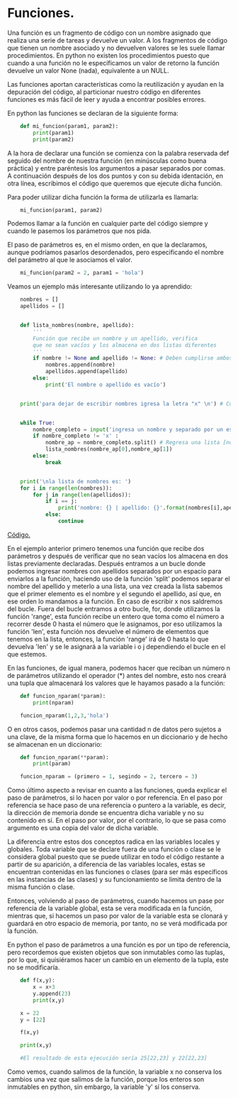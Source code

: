 
# Funciones.
      
Una función es un fragmento de código con un nombre asignado que realiza una serie de tareas y devuelve un valor. A los fragmentos de código que tienen un nombre asociado y no devuelven valores se les suele llamar procedimientos. En python no existen los procedimientos puesto que cuando a una función no le específicamos un valor de retorno la función devuelve un valor None (nada), equivalente a un NULL.

Las funciones aportan características como la reutilización y ayudan en la depuración del código, al particionar nuestro código en diferentes funciones es más fácil de leer y ayuda a encontrar posibles errores.

En python las funciones se declaran de la siguiente forma:

```python
    def mi_funcion(param1, param2):
        print(param1)
        print(param2)
```

A la hora de declarar una función se comienza con la palabra reservada def seguido del nombre de nuestra función (en minúsculas como buena práctica) y entre paréntesis los argumentos a pasar separados por comas. A continuación después de los dos puntos y con su debida identación, en otra línea, escribimos el código que queremos que ejecute dicha función.

Para poder utilizar dicha función la forma de utilizarla es llamarla:

```python
    mi_funcion(param1, param2)
```
Podemos llamar a la función en cualquier parte del código siempre y cuando le pasemos los parámetros que nos pida.

El paso de parámetros es, en el mismo orden, en que la declaramos, aunque podríamos pasarlos desordenados, pero especificando el nombre del parámetro al que le asociamos el valor.

```python
    mi_funcion(param2 = 2, param1 = 'hola')
```

Veamos un ejemplo más interesante utilizando lo ya aprendido:

```python
    nombres = []
    apellidos = []


    def lista_nombres(nombre, apellido):
        '''
        Función que recibe un nombre y un apellido, verifica
        que no sean vacíos y los almacena en dos listas diferentes
        '''
        if nombre != None and apellido != None: # Deben cumplirse ambos casos
            nombres.append(nombre)
            apellidos.append(apellido)
        else:
            print('El nombre o apellido es vacío')


    print('para dejar de escribir nombres igresa la letra "x" \n') # Condición de paro.


    while True:
        nombre_completo = input('ingresa un nombre y separado por un espacio el         apellido: \n>')
        if nombre_completo != 'x' :
            nombre_ap = nombre_completo.split() # Regresa una lista [nombre, apellido]
            lista_nombres(nombre_ap[0],nombre_ap[1])
        else:
            break


    print('\nla lista de nombres es: ')
    for i in range(len(nombres)):
        for j in range(len(apellidos)):
            if i == j:
                print('nombre: {} | apellido: {}'.format(nombres[i],apellidos[j]))
            else:
                continue
```
[Código.](/Funciones/funciones.py)

En el ejemplo anterior primero tenemos una función que recibe dos parámetros y después de veríficar que no sean vacíos los almacena en dos listas previamente declaradas. Después entramos a un bucle donde podemos ingresar nombres con apellidos separados por un espacio para enviarlos a la función, haciendo uso de la función 'split' podemos separar el nombre del apellido y meterlo a una lista, una vez creada la lista sabemos que el primer elemento es el nombre y el segundo el apellido, así que, en ese orden lo mandamos a la función. En caso de escribir x nos saldremos del bucle. Fuera del bucle entramos a otro bucle, for, donde utilizamos la función 'range', esta función recibe un entero que toma como el número a recorrer desde 0 hasta el número que le asignamos, por eso utilizamos la función 'len', esta función nos devuelve el número de elementos que tenemos en la lista, entonces, la función 'range' irá de 0 hasta lo que devuelva 'len' y se le asignará a la variable i o j dependiendo el bucle en el que estemos.

En las funciones, de igual manera, podemos hacer que reciban un número n de parámetros utilizando el operador (*) antes del nombre, esto nos creará una tupla que almacenará los valores que le hayamos pasado a la función: 

```python
    def funcion_nparam(*param):
        print(nparam)

    funcion_nparam(1,2,3,'hola')
```

O en otros casos, podemos pasar una cantidad n de datos pero sujetos a una clave, de la misma forma que lo hacemos en un diccionario y de hecho se almacenan en un diccionario:

```python
    def funcion_nparam(**param):
        print(param)

    funcion_nparam = (primero = 1, segindo = 2, tercero = 3)
```

Como último aspecto a revisar en cuanto a las funciones, queda explicar el paso de parámetros, si lo hacen por valor o por referencia. En el paso por referencia se hace paso de una referencia o puntero a la variable, es decir, la dirección de memoria donde se encuentra dicha variable y no su contenido en sí. En el paso por valor, por el contrario, lo que se pasa como argumento es una copia del valor de dicha variable.

La diferencia entre estos dos conceptos radica en las variables locales y globales. Toda variable que se declare fuera de una función o clase se le considera global puesto que se puede utilizar en todo el código restante a partir de su aparición, a diferencia de las variables locales, estas se encuentran contenidas en las funciones o clases (para ser más específicos en las instancias de las clases) y su funcionamiento se limita dentro de la misma función o clase.

Entonces, volviendo al paso de parámetros, cuando hacemos un pase por referencia de la variable global, esta se vera modificada en la función, mientras que, si hacemos un paso por valor de la variable esta se clonará y guardará en otro espacio de memoria, por tanto, no se verá modificada por la función.

En python el paso de parámetros a una función es por un tipo de referencia, pero recordemos que existen objetos que son inmutables como las tuplas, por lo que, si quisiéramos hacer un cambio en un elemento de la tupla, este no se modificaría. 

```python
    def f(x,y):
        x = x+3
        y.append(23)
        print(x,y)

    x = 22
    y = [22]

    f(x,y)

    print(x,y)

    #El resultado de esta ejecución sería 25[22,23] y 22[22,23]
```

Como vemos, cuando salimos de la función, la variable x no conserva los cambios una vez que salimos de la función, porque los enteros son inmutables en python, sin embargo, la variable 'y' sí los conserva. 
